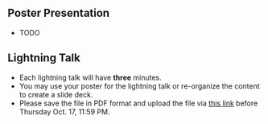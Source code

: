 ## Poster Presentation

- TODO

## Lightning Talk

- Each lightning talk will have **three** minutes.
- You may use your poster for the lightning talk or re-organize the content to create a slide deck.
- Please save the file in PDF format and upload the file via [this link]() before Thursday Oct. 17, 11:59 PM. 

